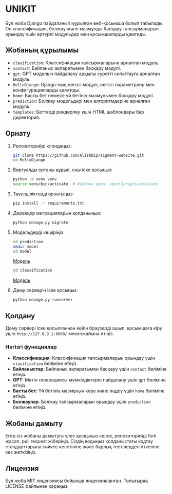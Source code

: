 # UNIKIT 

Бұл жоба Django пайдаланып құрылған веб-қосымша болып табылады. Ол классификация, болжау және мазмұнды басқару тапсырмаларын орындау үшін әртүрлі модульдер мен қосымшаларды қамтиды.

## Жобаның құрылымы

- `clasification`: Классификация тапсырмаларына арналған модуль.
- `contact`: Байланыс ақпаратымен басқару модулі.
- `gpt`: GPT модельін пайдалану арқылы суретті сипаттауға арналған модуль.
- `HelloDjango`: Django-ның негізгі модулі, негізгі параметрлер мен конфигурацияларды қамтиды.
- `home`: Басты бет немесе үй бетінің мазмұнымен басқару модулі.
- `prediction`: Болжау модельдері мен алгоритмдеріне арналған модуль.
- `templates`: Беттерді рендерлеу үшін HTML шаблондары бар директория.

## Орнату

1. Репозиторийді клондаңыз:

    ```bash
    git clone https://github.com/AlishDip/sigment-website.git
    cd HelloDjango
    ```

2. Виртуалды ортаны құрып, оны іске қосыңыз:

    ```bash
    python -m venv venv
    source venv/bin/activate  # Windows үшін: venv\Scripts\activate
    ```

3. Тәуелділіктерді орнатыңыз:

    ```bash
    pip install -r requirements.txt
    ```

4. Дерекқор миграцияларын қолданыңыз:

    ```bash
    python manage.py migrate
    ```
5. Модельдерді көшіріңіз
 
    ```bash
    cd prediction
    mkdir model
    cd model
    ```
    [Модель](https://drive.google.com/file/d/1bFd86ERHz0eTg_FpdCFYvddNw_ylHVIC/view?usp=drive_link)

    ```bash
    cd classification
    ```
    [Модель](https://drive.google.com/file/d/1jtheV1OSznYk9_TdhfiNDtuLmVJU5BDE/view?usp=drive_link)

6. Даму серверін іске қосыңыз:

    ```bash
    python manage.py runserver
    ```

## Қолдану

Даму сервері іске қосылғаннан кейін браузерді ашып, қосымшаға кіру үшін `http://127.0.0.1:8000/` мекенжайына өтіңіз. 

### Негізгі функциялар

- **Классификация**: Классификация тапсырмаларын орындау үшін `clasification` бөліміне өтіңіз.
- **Байланыстар**: Байланыс ақпаратымен басқару үшін `contact` бөліміне өтіңіз.
- **GPT**: Мәтін генерациясы мүмкіндіктерін пайдалану үшін `gpt` бөліміне өтіңіз.
- **Басты бет**: Үй бетінің мазмұнын көру және өңдеу үшін `home` бөліміне өтіңіз.
- **Болжаулар**: Болжау тапсырмаларын орындау үшін `prediction` бөліміне өтіңіз.

## Жобаны дамыту

Егер сіз жобаны дамытуға үлес қосқыңыз келсе, репозиторийді fork жасап, pull request жіберіңіз. Сіздің кодыңыз қолданыстағы кодтау стандарттарына сәйкес келетініне және барлық тестілерден өткеніне көз жеткізіңіз.

## Лицензия

Бұл жоба MIT лицензиясы бойынша лицензияланған. Толығырақ LICENSE файлынан қараңыз.
